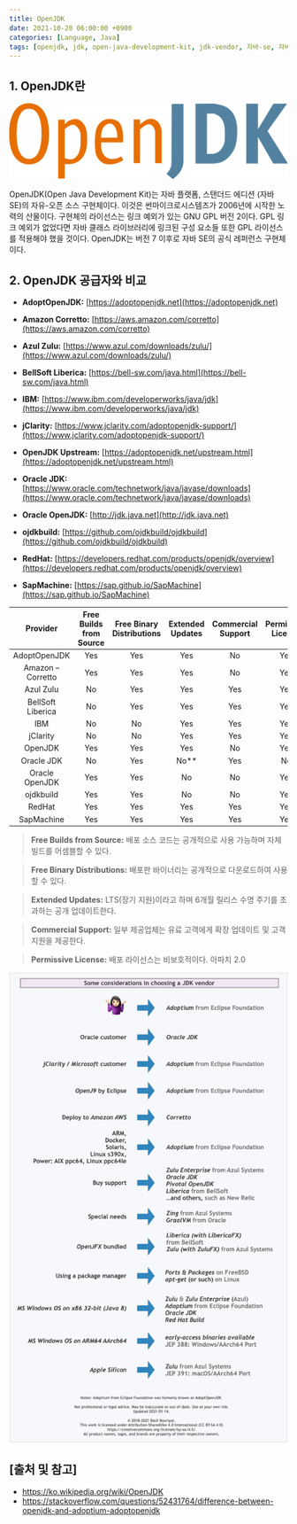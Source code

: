 ```yaml
---
title: OpenJDK
date: 2021-10-20 06:00:00 +0900
categories: [Language, Java]
tags: [openjdk, jdk, open-java-development-kit, jdk-vendor, 자바-se, 자바]
---
```


## 1. OpenJDK란

![openjdk](/assets/img/2021-10-20-openjdk/openjdk.png)

OpenJDK(Open Java Development Kit)는 자바 플랫폼, 스탠더드 에디션 (자바 SE)의 자유-오픈 소스 구현체이다. 이것은 썬마이크로시스템즈가 2006년에 시작한 노력의 산물이다. 구현체의 라이선스는 링크 예외가 있는 GNU GPL 버전 2이다. GPL 링크 예외가 없었다면 자바 클래스 라이브러리에 링크된 구성 요소들 또한 GPL 라이선스를 적용해야 했을 것이다. OpenJDK는 버전 7 이후로 자바 SE의 공식 레퍼런스 구현체이다.

## 2. OpenJDK 공급자와 비교

* __AdoptOpenJDK:__ [https://adoptopenjdk.net](https://adoptopenjdk.net)

* __Amazon Corretto:__ [https://aws.amazon.com/corretto](https://aws.amazon.com/corretto)

* __Azul Zulu:__ [https://www.azul.com/downloads/zulu/](https://www.azul.com/downloads/zulu/)

* __BellSoft Liberica:__ [https://bell-sw.com/java.html](https://bell-sw.com/java.html)

* __IBM:__ [https://www.ibm.com/developerworks/java/jdk](https://www.ibm.com/developerworks/java/jdk)

* __jClarity:__ [https://www.jclarity.com/adoptopenjdk-support/](https://www.jclarity.com/adoptopenjdk-support/)

* __OpenJDK Upstream:__ [https://adoptopenjdk.net/upstream.html](https://adoptopenjdk.net/upstream.html)

* __Oracle JDK:__ [https://www.oracle.com/technetwork/java/javase/downloads](https://www.oracle.com/technetwork/java/javase/downloads)

* __Oracle OpenJDK:__ [http://jdk.java.net](http://jdk.java.net)

* __ojdkbuild:__ [https://github.com/ojdkbuild/ojdkbuild](https://github.com/ojdkbuild/ojdkbuild)

* __RedHat:__ [https://developers.redhat.com/products/openjdk/overview](https://developers.redhat.com/products/openjdk/overview)

* __SapMachine:__ [https://sap.github.io/SapMachine](https://sap.github.io/SapMachine)

| Provider | Free Builds from Source | Free Binary Distributions | Extended Updates | Commercial Support | Permissive License |
|:---:|:---:|:---:|:---:|:---:|:---:|
| AdoptOpenJDK | Yes | Yes | Yes | No | Yes |
| Amazon – Corretto | Yes | Yes | Yes | No | Yes |
| Azul Zulu | No | Yes | Yes | Yes | Yes |
| BellSoft Liberica | No | Yes | Yes | Yes | Yes |
| IBM | No | No | Yes | Yes | Yes |
| jClarity | No | No | Yes | Yes | Yes |
| OpenJDK | Yes | Yes | Yes | No | Yes |
| Oracle JDK | No | Yes | No** | Yes | No |
| Oracle OpenJDK | Yes | Yes | No | No | Yes |
| ojdkbuild | Yes | Yes | No | No | Yes |
| RedHat | Yes | Yes  | Yes | Yes | Yes |
| SapMachine | Yes | Yes | Yes | Yes | Yes |

> __Free Builds from Source:__ 배포 소스 코드는 공개적으로 사용 가능하며 자체 빌드를 어셈블할 수 있다.

> __Free Binary Distributions:__ 배포판 바이너리는 공개적으로 다운로드하여 사용할 수 있다.

> __Extended Updates:__ LTS(장기 지원)이라고 하며 6개월 릴리스 수명 주기를 초과하는 공개 업데이트한다.

> __Commercial Support:__ 일부 제공업체는 유료 고객에게 확장 업데이트 및 고객 지원을 제공한다.

> __Permissive License:__ 배포 라이선스는 비보호적이다. 아파치 2.0

![jdk-vendor](/assets/img/2021-10-20-openjdk/jdk-vendor.png)

## [출처 및 참고]
* <https://ko.wikipedia.org/wiki/OpenJDK>
* <https://stackoverflow.com/questions/52431764/difference-between-openjdk-and-adoptium-adoptopenjdk>
